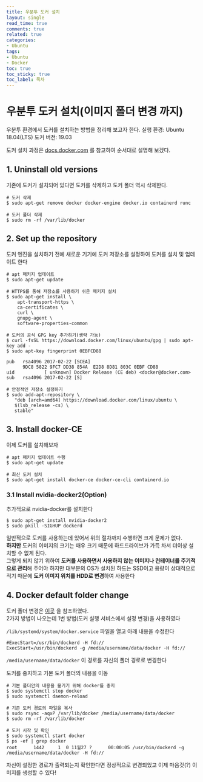 ```yaml
---
title: 우분투 도커 설치
layout: single
read_time: true
comments: true
related: true
categories:
- Ubuntu
tags:
- Ubuntu
- Docker
toc: true
toc_sticky: true
toc_label: 목차
---
```


# 우분투 도커 설치(이미지 폴더 변경 까지)

우분투 환경에서 도커를 설치하는 방법을 정리해 보고자 한다. 
실행 환경: Ubuntu 18.04(LTS)
도커 버전: 19.03

도커 설치 과정은  [docs.docker.com](https://docs.docker.com/install/linux/docker-ce/ubuntu/) 를 참고하여 순서대로 설명해 보겠다.

## 1. Uninstall old versions
기존에 도커가 설치되어 있다면 도커를 삭제하고 도커 폴더 역시 삭제한다.<br>
```
# 도커 삭제
$ sudo apt-get remove docker docker-engine docker.io containerd runc

# 도커 폴더 삭제
$ sudo rm -rf /var/lib/docker
```

## 2. Set up the repository 
도커 엔진을 설치하기 전에 새로운 기기에 도커 저장소를 설정하여 도커를 설치 및 업데이트 한다<br>

```
# apt 패키지 업데이트
$ sudo apt-get update

# HTTPS를 통해 저장소를 사용하기 쉬운 패키지 설치
$ sudo apt-get install \
    apt-transport-https \
    ca-certificates \
    curl \
    gnupg-agent \
    software-properties-common
		
# 도커의 공식 GPG key 추가하기(생략 가능)
$ curl -fsSL https://download.docker.com/linux/ubuntu/gpg | sudo apt-key add -
$ sudo apt-key fingerprint 0EBFCD88
    
pub   rsa4096 2017-02-22 [SCEA]
      9DC8 5822 9FC7 DD38 854A  E2D8 8D81 803C 0EBF CD88
uid           [ unknown] Docker Release (CE deb) <docker@docker.com>
sub   rsa4096 2017-02-22 [S]

# 안정적인 저장소 설정하기
$ sudo add-apt-repository \
   "deb [arch=amd64] https://download.docker.com/linux/ubuntu \
   $(lsb_release -cs) \
   stable"
```

## 3. Install docker-CE
이제 도커를 설치해보자

```
# apt 패키지 업데이트 수행
$ sudo apt-get update

# 최신 도커 설치
$ sudo apt-get install docker-ce docker-ce-cli containerd.io
```


### 3.1 Install nvidia-docker2(Option) 
추가적으로 nvidia-docker를 설치한다
```
$ sudo apt-get install nvidia-docker2
$ sudo pkill -SIGHUP dockerd
```
일반적으로 도커를 사용하는데 있어서 위의 절차까지 수행하면 크게 문제가 없다. <br>
**하지만** 도커의 이미지의 크기는 매우 크기 때문에 하드드라이브가 가득 차서 더이상 설치할 수 없게 된다. <br>
그렇게 되지 않기 위하여 **도커를 사용하면서 사용하지 않는 이미지나 컨테이너를 주기적으로 관리**해 주어야 하지만 대부분의 OS가 설치된 하드는 SSD이고 용량이 상대적으로 적기 때문에 **도커 이미지 위치를 HDD로 변경**하여 사용한다 

##  4. Docker default folder change
도커 폴더 변경은 [이곳](https://yookeun.github.io/docker/2018/10/29/docker-change/) 을 참조하였다. <br> 2가지 방법이 나오는데 1번 방법(도커 실행 서비스에서 설정 변경)을 사용하였다

```/lib/systemd/system/docker.service``` 파일을 열고 아래 내용을 수정한다
```
#ExecStart=/usr/bin/dockerd -H fd://
ExecStart=/usr/bin/dockerd -g /media/username/data/docker -H fd://
```
```/media/username/data/docker``` 이 경로를 자신의 폴더 경로로 변경한다

도커를 중지하고 기본 도커 폴더의 내용을 이동
```
# 기본 폴더안의 내용을 옮기기 위해 docker를 중지
$ sudo systemctl stop docker
$ sudo systemctl daemon-reload

# 기존 도커 경로의 파일을 복사
$ sudo rsync -aqxP /var/lib/docker /media/username/data/docker
$ sudo rm -rf /var/lib/docker

# 도커 시작 및 확인
$ sudo systemctl start docker
$ ps -ef | grep docker
root      1442     1  0 11월27 ?      00:00:05 /usr/bin/dockerd -g /media/username/data/docker -H fd://
```

자신이 설정한 경로가 출력되는지 확인한다면 정상적으로 변경되었고 이제 마음것(?) 이미지를 생성할 수 있다!